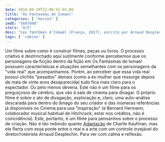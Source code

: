 ```yaml
---
date: 2018-04-29T22:09:52-03:00
title: "Os Fantasmas de Ismael"
categories: [ "movies" ]
imdb: "5687040"
stars: "4/5"
desc: "Les fantômes d'Ismaël (França, 2017), escrito por Arnaud Desplechin, Julie Peyr e Léa Mysius, dirigido por Desplechin, com Mathieu Amalric, Marion Cotillard, Charlotte Gainsbourg, Louis Garrel, Alba Rohrwacher."
tags: [ 'cabine' ]
---
```

Um filme sobre como é construir filmes, peças ou livros. O processo criativo é destrinchado aqui sutilmente conforme percebemos que os personagens da ficção dentro da fição em Os Fantasmas de Ismael possuem características e situações semelhantes com os personagens da "vida real" que acompanhamos. Porém, ao perceber que essa vida real possui clichês "pesados" demais (como a ex-mulher que ressurge depois de mais de vinte anos desaparecida) tudo fica mais claro para o espectador. Ou pelo menos deveria. Este não é um filme para os preguiçosos de cérebro, que vão à sala de cinema para divagar. O próprio filme é sobre o ato de divagação, exploração e, claro, uma auto-análise descarada para dentro do âmago do seu criador e das inúmeras referências já disponíveis no Cinema para usa "inspiração" (e Bernard Hermann, colaborador musical habitual de Hitchcock, estar nos créditos, não é coincidência). Este, portanto, é um filme para pensarmos sobre o processo de criação. Não é tão redondo quanto [Adaptação](/adaptacao) de Charlie Kaufman, mas ele flerta com essa ponte entre o real e a arte com um controle invejável do diretor/roteirista Arnaud Desplechin. Para ver com calma e reflexão.
